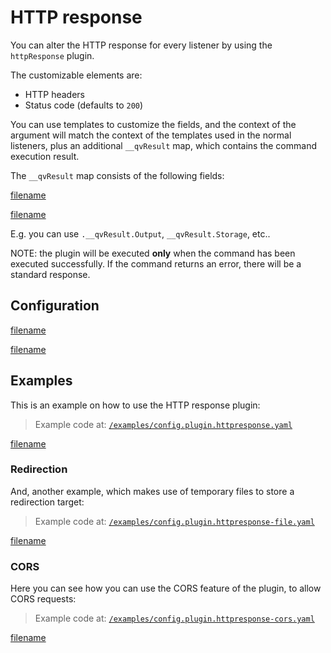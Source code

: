 # HTTP response

You can alter the HTTP response for every listener by using the `httpResponse` plugin.

The customizable elements are:

* HTTP headers
* Status code (defaults to `200`)

You can use templates to customize the fields, and the context of the argument will match the context of the templates
used in the normal listeners, plus an additional `__qvResult` map, which contains the command execution result.

The `__qvResult` map consists of the following fields:

[filename](../../pkg/listener.go ':include :type=code :fragment=exec-command-result')

[filename](../../pkg/routes.go ':include :type=code :fragment=listener-response')

E.g. you can use `.__qvResult.Output`, `__qvResult.Storage`, etc..

NOTE: the plugin will be executed **only** when the command has been executed successfully. If the command returns an
error, there will be a standard response.

## Configuration

[filename](../../pkg/plugin_http_response.go ':include :type=code :fragment=config')

[filename](../../pkg/plugin_http_response.go ':include :type=code :fragment=config-cors')

## Examples

This is an example on how to use the HTTP response plugin:

> Example code at: [`/examples/config.plugin.httpresponse.yaml`](https://github.com/cmaster11/qvalet/tree/main/examples/config.plugin.httpresponse.yaml)

[filename](../../examples/config.plugin.httpresponse.yaml ':include :type=code')

### Redirection

And, another example, which makes use of temporary files to store a redirection target:

> Example code at: [`/examples/config.plugin.httpresponse-file.yaml`](https://github.com/cmaster11/qvalet/tree/main/examples/config.plugin.httpresponse-file.yaml)

[filename](../../examples/config.plugin.httpresponse-file.yaml ':include :type=code')

### CORS

Here you can see how you can use the CORS feature of the plugin, to allow CORS requests:

> Example code at: [`/examples/config.plugin.httpresponse-cors.yaml`](https://github.com/cmaster11/qvalet/tree/main/examples/config.plugin.httpresponse-cors.yaml)

[filename](../../examples/config.plugin.httpresponse-cors.yaml ':include :type=code')